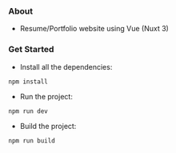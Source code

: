 ### About

- Resume/Portfolio website using Vue (Nuxt 3)

### Get Started

- Install all the dependencies:

```
npm install
```

- Run the project:

```
npm run dev
```

- Build the project:

```
npm run build
```
